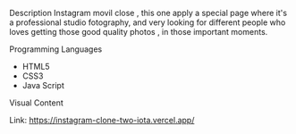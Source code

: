 

Description
Instagram movil close , this one apply a special page where it's a professional studio fotography, and very looking for different people who loves getting those good quality photos , in those important moments.


Programming Languages
<ul>
<li>HTML5</li>
<li>CSS3</li>
<li>Java Script</li>
</ul>


Visual Content 

Link: https://instagram-clone-two-iota.vercel.app/

